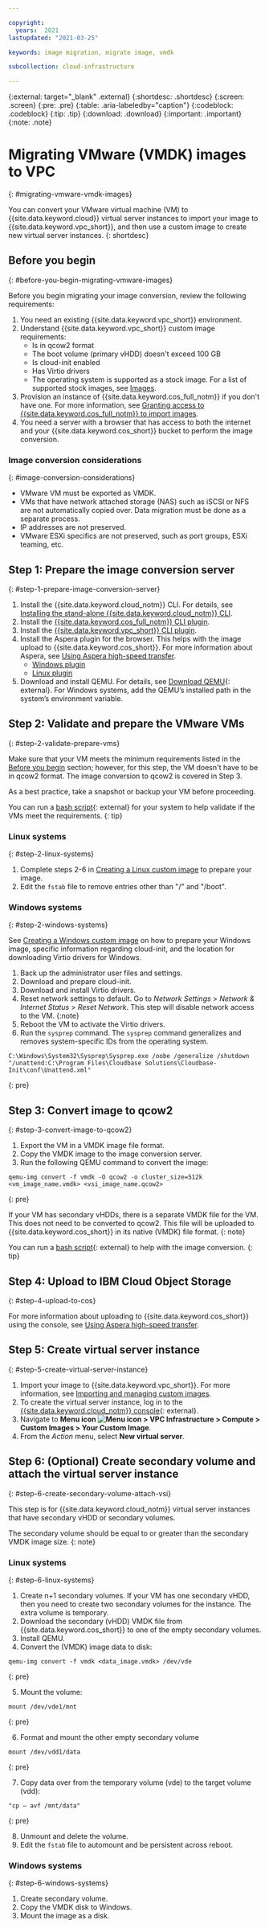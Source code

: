 ```yaml
---

copyright:
  years:  2021
lastupdated: "2021-03-25"

keywords: image migration, migrate image, vmdk

subcollection: cloud-infrastructure

---
```


{:external: target="_blank" .external}
{:shortdesc: .shortdesc}
{:screen: .screen}
{:pre: .pre}
{:table: .aria-labeledby="caption"}
{:codeblock: .codeblock}
{:tip: .tip}
{:download: .download}
{:important: .important}
{:note: .note}

# Migrating VMware (VMDK) images to VPC
{: #migrating-vmware-vmdk-images}

You can convert your VMware virtual machine (VM) to {{site.data.keyword.cloud}} virtual server instances to import your image to {{site.data.keyword.vpc_short}}, and then use a custom image to create new virtual server instances.
{: shortdesc}

## Before you begin
{: #before-you-begin-migrating-vmware-images}

Before you begin migrating your image conversion, review the following requirements:

1. You need an existing {{site.data.keyword.vpc_short}} environment. 
2. Understand {{site.data.keyword.vpc_short}} custom image requirements:
    * Is in qcow2 format
    * The boot volume (primary vHDD) doesn't exceed 100 GB
    * Is cloud-init enabled
    * Has Virtio drivers
    * The operating system is supported as a stock image. For a list of supported stock images, see [Images](/docs/vpc?topic=vpc-about-images#stock-images).
3. Provision an instance of {{site.data.keyword.cos_full_notm}} if you don't have one. For more information, see [Granting access to {{site.data.keyword.cos_full_notm}} to import images](/docs/vpc?topic=vpc-object-storage-prereq).
4. You need a server with a browser that has access to both the internet and your {{site.data.keyword.cos_short}} bucket to perform the image conversion.

### Image conversion considerations
{: #image-conversion-considerations}

* VMware VM must be exported as VMDK.
* VMs that have network attached storage (NAS) such as iSCSI or NFS are not automatically copied over. Data migration must be done as a separate process.
* IP addresses are not preserved. 
* VMware ESXi specifics are not preserved, such as port groups, ESXi teaming, etc.

## Step 1: Prepare the image conversion server
{: #step-1-prepare-image-conversion-server}

1. Install the {{site.data.keyword.cloud_notm}} CLI. For details, see [Installing the stand-alone {{site.data.keyword.cloud_notm}} CLI](/docs/cli?topic=cli-install-ibmcloud-cli).
2. Install the [{{site.data.keyword.cos_full_notm}} CLI plugin](/docs/cli?topic=cli-install-devtools-manually#installing-ibm-cloud-object-storage-cli-plug-in).
3. Install the [{{site.data.keyword.vpc_short}} CLI plugin](/docs/cli?topic=vpc-infrastructure-cli-plugin-vpc-reference).
4. Install the Aspera plugin for the browser. This helps with the image upload to {{site.data.keyword.cos_short}}. For more information about Aspera, see [Using Aspera high-speed transfer](/docs/cloud-object-storage/basics?topic=cloud-object-storage-aspera#aspera-restricted-network).
    * [Windows plugin](https://d3gcli72yxqn2z.cloudfront.net/connect_latest/v4/bin/IBMAsperaConnectSetup-ML-3.11.1.58.exe)
    * [Linux plugin](https://d3gcli72yxqn2z.cloudfront.net/connect_latest/v4/bin/ibm-aspera-connect-3.11.1.58-linux-g2.12-64.tar.gz)
5. Download and install QEMU. For details, see [Download QEMU](https://www.qemu.org/download/){: external}. For Windows systems, add the QEMU’s installed path in the system’s environment variable.

## Step 2: Validate and prepare the VMware VMs
{: #step-2-validate-prepare-vms}

Make sure that your VM meets the minimum requirements listed in the [Before you begin](/docs/cloud-infrastructure?topic=cloud-infrastructure-migrating-vmware-vmdk-images-to-vpc#before-you-begin) section; however, for this step, the VM doesn't have to be in qcow2 format. The image conversion to qcow2 is covered in Step 3. 

As a best practice, take a snapshot or backup your VM before proceeding. 

You can run a [bash script](https://github.com/IBM-Cloud/vpc-migration-tools/tree/main/image-conversion){: external} for your system to help validate if the VMs meet the requirements.
{: tip}

### Linux systems
{: #step-2-linux-systems}

1. Complete steps 2-6 in [Creating a Linux custom image](/docs/vpc?topic=vpc-create-linux-custom-image#kernel-args) to prepare your image.
2. Edit the `fstab` file to remove entries other than "/" and "/boot".

### Windows systems
{: #step-2-windows-systems}

See [Creating a Windows custom image](/docs/vpc?topic=vpc-create-windows-custom-image) on how to prepare your Windows image, specific information regarding cloud-init, and the location for downloading Virtio drivers for Windows.
1. Back up the administrator user files and settings.
2. Download and prepare cloud-init. 
3. Download and install Virtio drivers.
4. Reset network settings to default. Go to _Network Settings_ > _Network & Internet Status_ > _Reset Network_.
    This step will disable network access to the VM.
    {:note}
5. Reboot the VM to activate the Virtio drivers.
6. Run the `sysprep` command. The `sysprep` command generalizes and removes system-specific IDs from the operating system.

  ```
  C:\Windows\System32\Sysprep\Sysprep.exe /oobe /generalize /shutdown "/unattend:C:\Program Files\Cloudbase Solutions\Cloudbase-Init\conf\Unattend.xml"
  ```
  {: pre}

## Step 3: Convert image to qcow2
{: #step-3-convert-image-to-qcow2}

1. Export the VM in a VMDK image file format.
2. Copy the VMDK image to the image conversion server.
3. Run the following QEMU command to convert the image:

  ```
  qemu-img convert -f vmdk -O qcow2 -o cluster_size=512k <vm_image_name.vmdk> <vsi_image_name.qcow2> 
  ```
  {: pre}

If your VM has secondary vHDDs, there is a separate VMDK file for the VM. This does not need to be converted to qcow2. This file will be uploaded to {{site.data.keyword.cos_short}} in its native (VMDK) file format.
{: note}

You can run a [bash script](https://github.com/IBM-Cloud/vpc-migration-tools/tree/main/image-conversion){: external} to help with the image conversion. 
{: tip}

## Step 4: Upload to IBM Cloud Object Storage
{: #step-4-upload-to-cos}

For more information about uploading to {{site.data.keyword.cos_short}} using the console, see [Using Aspera high-speed transfer](/docs/cloud-object-storage/basics?topic=cloud-object-storage-aspera#aspera-console).

## Step 5: Create virtual server instance
{: #step-5-create-virtual-server-instance}

1. Import your image to {{site.data.keyword.vpc_short}}. For more information, see [Importing and managing custom images](/docs/vpc?topic=vpc-managing-images).
2. To create the virtual server instance, log in to the [{{site.data.keyword.cloud_notm}} console](https://cloud.ibm.com/){: external}.  
3. Navigate to **Menu icon ![Menu icon](../icons/icon_hamburger.svg) > VPC Infrastructure > Compute > Custom Images > Your Custom Image**. 
4. From the _Action_ menu, select **New virtual server**.

## Step 6: (Optional) Create secondary volume and attach the virtual server instance
{: #step-6-create-secondary-volume-attach-vsi}

This step is for {{site.data.keyword.cloud_notm}} virtual server instances that have secondary vHDD or secondary volumes.

The secondary volume should be equal to or greater than the secondary VMDK image size.
{: note}

### Linux systems
{: #step-6-linux-systems}

1. Create n+1 secondary volumes. If your VM has one secondary vHDD, then you need to create two secondary volumes for the instance. The extra volume is temporary. 
2. Download the secondary (vHDD) VMDK file from {{site.data.keyword.cos_short}} to one of the empty secondary volumes. 
3. Install QEMU. 
4. Convert the (VMDK) image data to disk:

  ```
  qemu-img convert -f vmdk <data_image.vmdk> /dev/vde
  ```
  {: pre}

5. Mount the volume:

  ```
  mount /dev/vde1/mnt
  ```
  {: pre}

6. Format and mount the other empty secondary volume

  ```
  mount /dev/vdd1/data
  ```
  {: pre}

7. Copy data over from the temporary volume (vde) to the target volume (vdd):

  ```
  "cp – avf /mnt/data" 
  ```
  {: pre}

8. Unmount and delete the volume.
9. Edit the `fstab` file to automount and be persistent across reboot.

### Windows systems
{: #step-6-windows-systems}

1. Create secondary volume.
2. Copy the VMDK disk to Windows.
3. Mount the image as a disk.  
